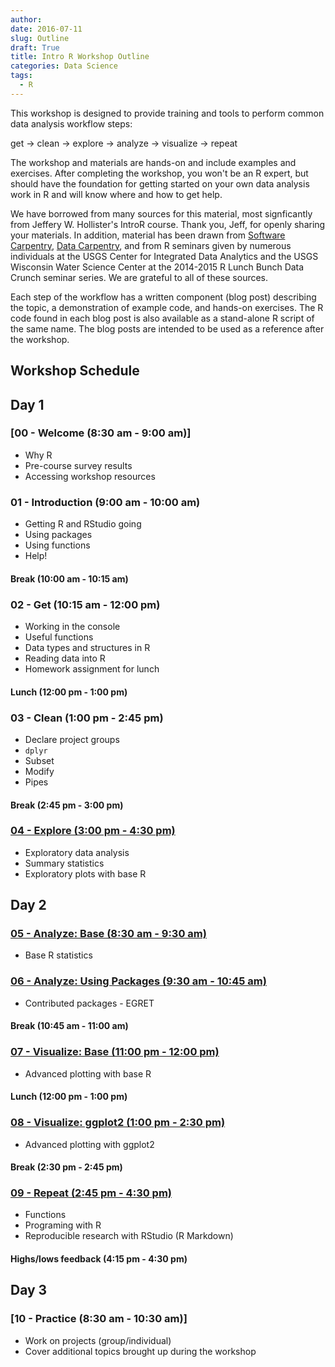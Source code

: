 ```yaml
---
author: 
date: 2016-07-11
slug: Outline
draft: True
title: Intro R Workshop Outline
categories: Data Science
tags: 
  - R
---
```

This workshop is designed to provide training and tools to perform common data analysis workflow steps:

get -&gt; clean -&gt; explore -&gt; analyze -&gt; visualize -&gt; repeat

The workshop and materials are hands-on and include examples and exercises. After completing the workshop, you won't be an R expert, but should have the foundation for getting started on your own data analysis work in R and will know where and how to get help.

We have borrowed from many sources for this material, most signficantly from Jeffery W. Hollister's IntroR course. Thank you, Jeff, for openly sharing your materials. In addition, material has been drawn from [Software Carpentry](http://software-carpentry.org), [Data Carpentry](http://datacarpentry.org/), and from R seminars given by numerous individuals at the USGS Center for Integrated Data Analytics and the USGS Wisconsin Water Science Center at the 2014-2015 R Lunch Bunch Data Crunch seminar series. We are grateful to all of these sources.

Each step of the workflow has a written component (blog post) describing the topic, a demonstration of example code, and hands-on exercises. The R code found in each blog post is also available as a stand-alone R script of the same name. The blog posts are intended to be used as a reference after the workshop.

Workshop Schedule
-----------------

Day 1
-----

### \[00 - Welcome (8:30 am - 9:00 am)\]

-   Why R
-   Pre-course survey results
-   Accessing workshop resources

### 01 - Introduction (9:00 am - 10:00 am)

-   Getting R and RStudio going
-   Using packages
-   Using functions
-   Help!

#### Break (10:00 am - 10:15 am)

### 02 - Get (10:15 am - 12:00 pm)

-   Working in the console
-   Useful functions
-   Data types and structures in R
-   Reading data into R
-   Homework assignment for lunch

#### Lunch (12:00 pm - 1:00 pm)

### 03 - Clean (1:00 pm - 2:45 pm)

-   Declare project groups
-   `dplyr`
-   Subset
-   Modify
-   Pipes

#### Break (2:45 pm - 3:00 pm)

### [04 - Explore (3:00 pm - 4:30 pm)](Explore)

-   Exploratory data analysis
-   Summary statistics
-   Exploratory plots with base R

Day 2
-----

### [05 - Analyze: Base (8:30 am - 9:30 am)](E_Analyze.html)

-   Base R statistics

### [06 - Analyze: Using Packages (9:30 am - 10:45 am)](F_Analyze.html)

-   Contributed packages - EGRET

#### Break (10:45 am - 11:00 am)

### [07 - Visualize: Base (11:00 pm - 12:00 pm)](G_Visualize.html)

-   Advanced plotting with base R

#### Lunch (12:00 pm - 1:00 pm)

### [08 - Visualize: ggplot2 (1:00 pm - 2:30 pm)](H_Visualize.html)

-   Advanced plotting with ggplot2

#### Break (2:30 pm - 2:45 pm)

### [09 - Repeat (2:45 pm - 4:30 pm)](I_Repeat-Reproduce.html)

-   Functions
-   Programing with R
-   Reproducible research with RStudio (R Markdown)

#### Highs/lows feedback (4:15 pm - 4:30 pm)

Day 3
-----

### \[10 - Practice (8:30 am - 10:30 am)\]

-   Work on projects (group/individual)
-   Cover additional topics brought up during the workshop
